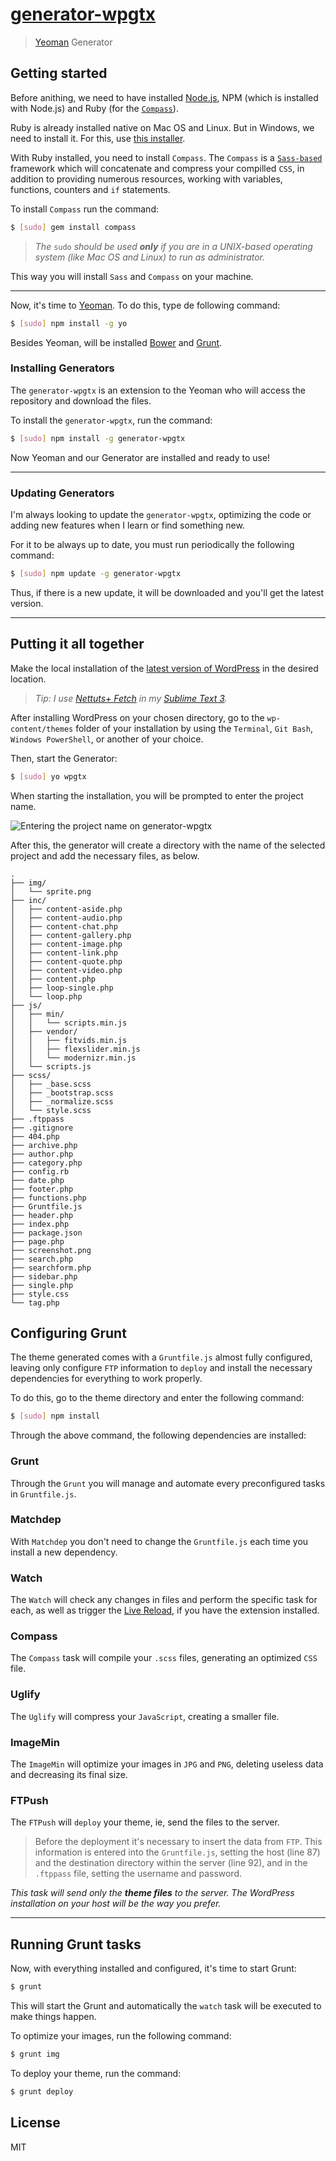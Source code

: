 # [generator-wpgtx](https://www.npmjs.org/package/generator-wpgtx)

> [Yeoman](http://yeoman.io) Generator

## Getting started

Before anithing, we need to have installed [Node.js](http://nodejs.org/download/), NPM (which is installed with Node.js) and Ruby (for the [`Compass`](http://compass-style.org/)).

Ruby is already installed native on Mac OS and Linux. But in Windows, we need to install it. For this, use [this installer](http://rubyinstaller.org/downloads/).

With Ruby installed, you need to install `Compass`. The `Compass` is a [`Sass-based`](http://sass-lang-com/) framework which will concatenate and compress your compilled `CSS`, in addition to providing numerous resources, working with variables, functions, counters and `if` statements.

To install `Compass` run the command:

```bash
$ [sudo] gem install compass
```

> _The_ `sudo` _should be used **only** if you are in a UNIX-based operating system (like Mac OS and Linux) to run as administrator._

This way you will install `Sass` and `Compass` on your machine.

***

Now, it's time to [Yeoman](http://yeoman.io/). To do this, type de following command:

```bash
$ [sudo] npm install -g yo
```

Besides Yeoman, will be installed [Bower](http://bower.io/) and [Grunt](http://gruntjs.com/).

### Installing Generators

The `generator-wpgtx` is an extension to the Yeoman who will access the repository and download the files.

To install the `generator-wpgtx`, run the command:

```bash
$ [sudo] npm install -g generator-wpgtx
```

Now Yeoman and our Generator are installed and ready to use!

***

### Updating Generators

I'm always looking to update the `generator-wpgtx`, optimizing the code or adding new features when I learn or find something new.

For it to be always up to date, you must run periodically the following command:

```bash
$ [sudo] npm update -g generator-wpgtx
```

Thus, if there is a new update, it will be downloaded and you'll get the latest version.

***

## Putting it all together

Make the local installation of the [latest version of WordPress](https://wordpress.org/latest.zip) in the desired location.

> _Tip: I use [Nettuts+ Fetch](https://github.com/weslly/Nettuts-Fetch) in my [Sublime Text 3](http://sublimetext.com/3)._

After installing WordPress on your chosen directory, go to the `wp-content/themes` folder of your installation by using the `Terminal`, `Git Bash`, `Windows PowerShell`, or another of your choice.

Then, start the Generator:

```bash
$ [sudo] yo wpgtx
```

When starting the installation, you will be prompted to enter the project name.

![Entering the project name on generator-wpgtx](http://i.imgur.com/64i0UbG.jpg)

After this, the generator will create a directory with the name of the selected project and add the necessary files, as below.

```
.
├── img/
│   └── sprite.png
├── inc/
│   ├── content-aside.php
│   ├── content-audio.php
│   ├── content-chat.php
│   ├── content-gallery.php
│   ├── content-image.php
│   ├── content-link.php
│   ├── content-quote.php
│   ├── content-video.php
│   ├── content.php
│   ├── loop-single.php
│   └── loop.php
├── js/
│   ├── min/
│   │   └── scripts.min.js
│   ├── vendor/
│   │   ├── fitvids.min.js
│   │   ├── flexslider.min.js
│   │   └── modernizr.min.js
│   └── scripts.js
├── scss/
│   ├── _base.scss
│   ├── _bootstrap.scss
│   ├── _normalize.scss
│   └── style.scss
├── .ftppass
├── .gitignore
├── 404.php
├── archive.php
├── author.php
├── category.php
├── config.rb
├── date.php
├── footer.php
├── functions.php
├── Gruntfile.js
├── header.php
├── index.php
├── package.json
├── page.php
├── screenshot.png
├── search.php
├── searchform.php
├── sidebar.php
├── single.php
├── style.css
└── tag.php
```

## Configuring Grunt

The theme generated comes with a `Gruntfile.js` almost fully configured, leaving only configure `FTP` information to `deploy` and install the necessary dependencies for everything to work properly.

To do this, go to the theme directory and enter the following command:

```bash
$ [sudo] npm install
```

Through the above command, the following dependencies are installed:

### Grunt

Through the `Grunt` you will manage and automate every preconfigured tasks in `Gruntfile.js`.

### Matchdep

With `Matchdep` you don't need to change the `Gruntfile.js` each time you install a new dependency.

### Watch

The `Watch` will check any changes in files and perform the specific task for each, as well as trigger the [Live Reload](http://feedback.livereload.com/knowledgebase/articles/86242-how-do-i-install-and-use-the-browser-extensions-), if you have the extension installed.

### Compass

The `Compass` task will compile your `.scss` files, generating an optimized `CSS` file.

### Uglify

The `Uglify` will compress your `JavaScript`, creating a smaller file.

### ImageMin

The `ImageMin` will optimize your images in `JPG` and `PNG`, deleting useless data and decreasing its final size.

### FTPush

The `FTPush` will `deploy` your theme, ie, send the files to the server.

> Before the deployment it's necessary to insert the data from `FTP`. This information is entered into the `Gruntfile.js`, setting the host (line 87) and the destination directory within the server (line 92), and in the `.ftppass` file, setting the username and password.

_This task will send only the **theme files** to the server. The WordPress installation on your host will be the way you prefer._

***

## Running Grunt tasks

Now, with everything installed and configured, it's time to start Grunt:

```bash
$ grunt
```

This will start the Grunt and automatically the `watch` task will be executed to make things happen.

To optimize your images, run the following command:

```bash
$ grunt img
```

To deploy your theme, run the command:

```bash
$ grunt deploy
```

## License

MIT
